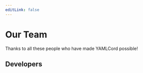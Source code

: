 ```yaml
---
editLink: false
---
```


<!-- markdownlint-disable -->
<script setup>
import { VPTeamMembers } from "vitepress/theme";

const members = {
  developers: [
    {
      avatar: "https://www.github.com/LonelyDeathVGX.png",
      links: [
        {
          icon: "github",
          link: "https://github.com/LonelyDeathVGX",
        },
      ],
      name: "LonelyDeathVGX",
      title: "Creator and Lead Developer",
    },
    // {
    //   avatar: "https://www.github.com/Dymidless.png",
    //   links: [
    //     {
    //       icon: "github",
    //       link: "https://github.com/Dymidless",
    //     },
    //   ],
    //   name: "Dymidless",
    //   title: "Developer",
    // },
    {
      avatar: "https://www.github.com/hozhai.png",
      links: [
        {
          icon: "github",
          link: "https://github.com/hozhai",
        },
      ],
      name: "Zhai",
      title: "Developer",
    },

  ],
};
</script>
<!-- markdownlint-restore -->

# Our Team

Thanks to all these people who have made YAMLCord possible!

## Developers

<!-- markdownlint-disable -->
<VPTeamMembers size="small" :members="members.developers" />
<!-- markdownlint-restore -->
